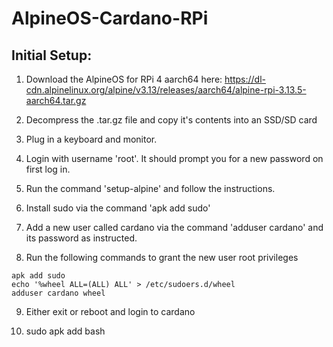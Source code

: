 # AlpineOS-Cardano-RPi

## Initial Setup:

1. Download the AlpineOS for RPi 4 aarch64 here: 
https://dl-cdn.alpinelinux.org/alpine/v3.13/releases/aarch64/alpine-rpi-3.13.5-aarch64.tar.gz

2. Decompress the .tar.gz file and copy it's contents into an SSD/SD card

3. Plug in a keyboard and monitor.

4. Login with username 'root'. It should prompt you for a new password on first log in.

5. Run the command 'setup-alpine' and follow the instructions.

6. Install sudo via the command 'apk add sudo'

7. Add a new user called cardano via the command 'adduser cardano' and its password as instructed.

8.  Run the following commands to grant the new user root privileges
```
apk add sudo 
echo '%wheel ALL=(ALL) ALL' > /etc/sudoers.d/wheel 
adduser cardano wheel
```
9. Either exit or reboot and login to cardano

10. sudo apk add bash
 